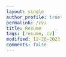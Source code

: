 ```yaml
---
layout: single
author_profile: true
permalink: /cv/
title: Resume
tags: [resume, cv]
modified: 12-28-2023
comments: false
---
```




